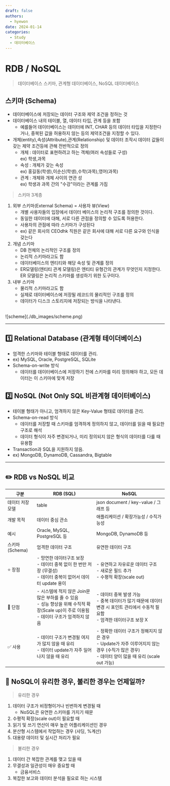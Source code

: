 ```yaml
---
draft: false
authors:
  - hyewon
date: 2024-01-14
categories:
  - Study
  - 데이터베이스
---
```

# RDB / NoSQL
> 데이터베이스 스키마, 관계형 데이터베이스, NoSQL 데이터베이스
<!-- more -->

## 스키마 (Schema)
- 데이터베이스에 저장되는 데이터 구조와 제약 조건을 정하는 것
- 데이터베이스 내의 테이블, 열, 데이터 타입, 관계 등을 포함
    - 예를들어 데이터베이스는 데이터에 INT, CHAR 등의 데이터 타입을 지정한다거나, 중복된 값을 허용하지 않는 등의 제약조건을 지정할 수 있다.
- 개체(entity),속성(Attribute),관계(Relationship) 및 데이터 조작시 데이터 값들이 갖는 제약 조건등에 관해 전반적으로 정의
    - 개체 : 데이터로 표현하려고 하는 객체(여러 속성들로 구성)  
        ex) 학생,과목  
    - 속성 : 개체가 갖는 속성  
        ex) 홍길동(학생),이순신(학생),수학(과목),영어(과목)  
    - 관계 : 개체와 개체 사이의 연관  성  
        ex) 학생과 과목 간의 "수강"이라는 관계를 가짐  

> 스키마 3계층

1. 외부 스키마(External Schema) = 사용자 뷰(View) 
    - 개별 사용자들의 입장에서 데이터 베이스의 논리적 구조를 정의한 것이다.
    - 동일한 데이터에 대해, 서로 다른 관점을 정의할 수 있도록 허용한다.
    - 사용자의 관점에 따라 스키마가 구성된다
    - ex) 같은 회사의 CEOdhk 직원은 같은 회사에 대해 서로 다른 요구와 인식을 갖는다
2. 개념 스키마
    - DB 전체의 논리적인 구조를 정의
    - 논리적 스키마라고도 함
    - 데이터베이스의 엔티티와 해당 속성 및 관계를 정의
    - ER모델링(엔티티 관계 모델링)은 엔티티 유형간의 관계가 무엇인지 지정한다. ER 모델링은 논리적 스키마를 생성하기 위한 도구이다.
3. 내부 스키마
    - 물리적 스키마라고도 함
    - 실제로 데이터베이스에 저장될 레코드의 물리적인 구조를 정의
    - 데이터가 디스크 스토리지에 저장되는 방식을 나타낸다.  
<br>
  ![scheme](./db_images/scheme.png)

---

## 1️⃣ Relational Database (관계형 테이더베이스)
- 엄격한 스키마와 테이블 형태로 데이터를 관리.
- ex) MySQL, Oracle, PostgreSQL, SQLite
- Schema-on-write 방식
    - 데이터를 데이터베이스에 저장하기 전에 스키마를 미리 정의해야 하고, 모든 데이터는 이 스키마에 맞게 저장

## 2️⃣ NoSQL (Not Only SQL 비관계형 데이터베이스)
- 테이블 형태가 아니고, 엄격하지 않은 Key-Value 형태로 데이터를 관리.
- Schema-on-read 방식
    - 데이터를 저장할 때 스키마를 엄격하게 정의하지 않고, 데이터를 읽을 때 필요한 구조로 해석
    - 데이터 형식이 자주 변경되거나, 미리 정의되지 않은 형식의 데이터를 다룰 때 유용함
- Transaction과 SQL을 지원하지 않음.
- ex) MongoDB, DynamoDB, Cassandra, Bigtable

---

## ✏️ RDB vs NoSQL 비교

| 구분        | RDB (SQL)                        | NoSQL                          |
|-----------|---------------------------------|--------------------------------|
| 데이터 저장 모델 | table                            | json document / key-value / 그래프 등 |
| 개발 목적    | 데이터 중심 관소                      | 애플리케이션 / 확장가능성 / 수직가능성  |
| 예시        | Oracle, MySQL, PostgreSQL 등       | MongoDB, DynamoDB 등           |
| 스키마(Schema)    | 엄격한 데이터 구조                   | 유연한 데이터 구조               |
| ⭐️ 장점        | - 망연한 데이터구조 보장<br>- 데이터 중복 없이 한 번만 저장 (무결성) <br> - 데이터 중복이 없어서 데이터 update 용이    | - 유연하고 자유로운 데이터 구조 <br> - 새로운 필드 추가 <br> - 수평적 확장(scale out)   |
| 🍎 단점  | - 시스템에 적지 않은 Join문 많은 부하를 줄 수 있음<br>- 성능 향상을 위해 수직적 확장(Scale up)이 주로 이용됨<br>- 데이터 구조가 엄격하지 않음 | - 데이터 중복 발생 가능 <br> - 중복 데이터가 많기 때문에 데이터 변경 시 포인트 관리에서 수동적 필요함 <br> - 엄격한 데이터구조 보장 X 
| ✅ 사용  | - 데이터 구조가 변경될 여지가 많지 않을 때 유리 <br> - 데이터 update가 자주 일어나지 않을 때 유리 | - 정확한 데이터 구조가 정해지지 않은 경우 <br> - Update가 자주 이루어지지 않는 경우 (수직가 많은 경우) <br> - 데이터 양이 많을 때 유리 (scale out 가능)



## 👀 NoSQL이 유리한 경우, 불리한 경우는 언제일까?
> 유리한 경우

1. 데이터 구조가 비정형이거나 빈번하게 변경될 때
    - NoSQL은 유연한 스키마를 가지기 때문
2. 수평적 확장(scale out)이 필요할 때
3. 읽기 및 쓰기 연산이 매우 높은 어플리케이션인 경우
4. 분산형 시스템에서 작업하는 경우 (샤딩, %계산)
5. 대용량 데이터 및 실시간 처리가 필요

> 불리한 경우

1. 데이터 간 복잡한 관계를 맺고 있을 때
2. 무결성과 일관성이 매우 중요할 때
    - 금융서비스
3. 복잡한 보고와 데이터 분석을 필요로 하는 시스템

<br>
<br>
<br>
<br>
<br>